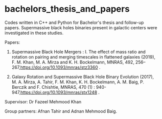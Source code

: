 # bachelors_thesis_and_papers
Codes written in C++ and Python for Bachelor's thesis and follow-up papers. Supermassive black holes binaries present in galactic centers were investigated in these studies. 

Papers:   
1. Supermassive Black Hole Mergers : I. The effect of mass ratio and rotation on pairing and merging timescales in flattened galaxies (2019), F. M. Khan, M. A. Mirza and K. H. Bockelmann, MNRAS, 492, 256–267,https://doi.org/10.1093/mnras/stz3360 .

2. Galaxy Rotation and Supermassive Black Hole Binary Evolution (2017), M. A. Mirza, A. Tahir, F. M. Khan, K. H. Bockelmann, A. M. Baig, P. Berczik and F. Chishtie, MNRAS, 470 (1) : 940-947,https://doi.org/10.1093/mnras/stx1248 .


Supervisor: Dr Fazeel Mehmood Khan

Group partners: Afnan Tahir and Adnan Mehmood Baig.
